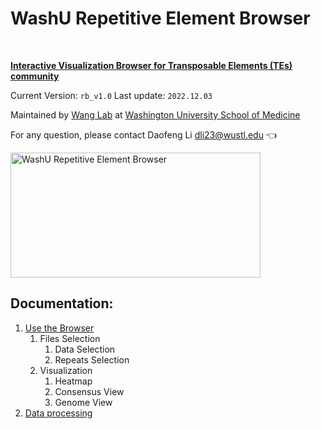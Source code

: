 # WashU Repetitive Element Browser
<br/>

**[Interactive Visualization Browser for Transposable Elements (TEs) community](https://repeatbrowser.org/)**
<br/>

Current Version: `rb_v1.0` Last update: `2022.12.03`

Maintained by [Wang Lab](https://wang.wustl.edu/) at [Washington University School of Medicine](https://medicine.wustl.edu/)

For any question, please contact Daofeng Li dli23@wustl.edu :point_left:

<img src="https://wangftp.wustl.edu/~scheng/repeat_browser/Repeat%20Browser(1).png" width="400" height="200" alt="WashU Repetitive Element Browser"/>

<br />

## Documentation:
1. [Use the Browser](Documentation/Use_the_Browser.md)
    1. Files Selection
        1. Data Selection
        2. Repeats Selection
    2. Visualization
        1. Heatmap
        2. Consensus View
        3. Genome View
2. [Data processing](Documentation/Data_Processing.md)



























